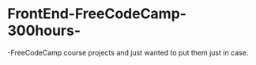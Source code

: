 # FrontEnd-FreeCodeCamp-300hours-

-FreeCodeCamp course projects and just wanted to put them just in case. 
